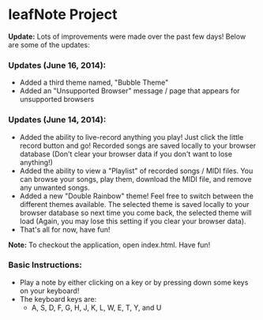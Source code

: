 <h1>leafNote Project</h1>

<p><strong>Update:</strong> Lots of improvements were made over the past few days! Below are some of the updates:</p>

<h3>Updates (June 16, 2014):</h3>
<ul>
  <li>Added a third theme named, "Bubble Theme"</li>
  <li>Added an "Unsupported Browser" message / page that appears for unsupported browsers</li>
</ul>
<p>

<h3>Updates (June 14, 2014):</h3>
<ul>
  <li>Added the ability to live-record anything you play! Just click the little record button and go! Recorded songs are saved locally to your browser database (Don't clear your browser data if you don't want to lose anything!)</li>
  <li>Added the ability to view a "Playlist" of recorded songs / MIDI files. You can browse your songs, play them, download the MIDI file, and remove any unwanted songs.</li>
  <li>Added a new "Double Rainbow" theme! Feel free to switch between the different themes available. The selected theme is saved locally to your browser database so next time you come back, the selected theme will load (Again, you may lose this setting if you clear your browser data).
  <li>That's all for now, have fun!</li>
</ul>

<p><strong>Note:</strong> To checkout the application, open index.html. Have fun!</p>
<h3>Basic Instructions:</h3>
<ul>
  <li>Play a note by either clicking on a key or by pressing down some keys on your keyboard!</li>
  <li>The keyboard keys are:
    <ul>
      <li>A, S, D, F, G, H, J, K, L, W, E, T, Y, and U</li>
    </ul>
  </li>
</ul>
